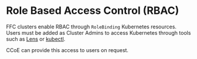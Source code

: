 # Role Based Access Control (RBAC)
FFC clusters enable RBAC through `RoleBinding` Kubernetes resources.  Users must be added as Cluster Admins to access Kubernetes through tools such as [Lens](https://k8slens.dev/) or [kubectl](https://kubernetes.io/docs/reference/kubectl/overview/).

CCoE can provide this access to users on request.
